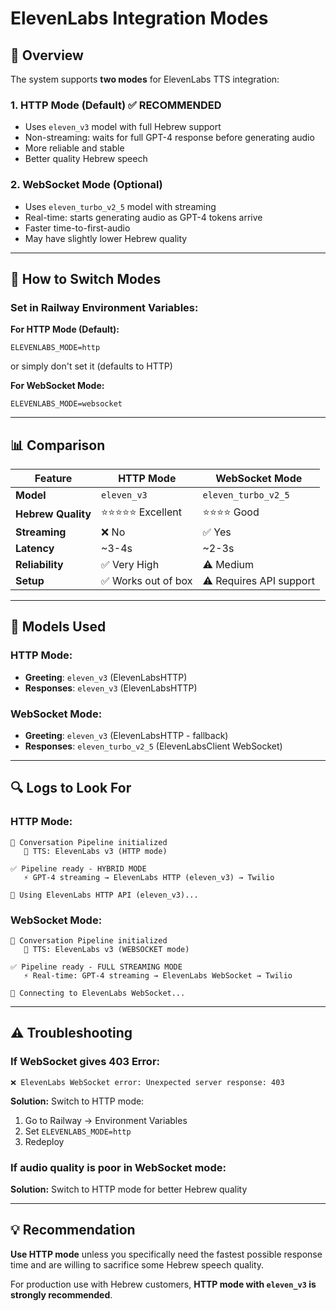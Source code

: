 # ElevenLabs Integration Modes

## 🎯 Overview

The system supports **two modes** for ElevenLabs TTS integration:

### 1. **HTTP Mode** (Default) ✅ RECOMMENDED
- Uses `eleven_v3` model with full Hebrew support
- Non-streaming: waits for full GPT-4 response before generating audio
- More reliable and stable
- Better quality Hebrew speech

### 2. **WebSocket Mode** (Optional)
- Uses `eleven_turbo_v2_5` model with streaming
- Real-time: starts generating audio as GPT-4 tokens arrive
- Faster time-to-first-audio
- May have slightly lower Hebrew quality

---

## 🔧 How to Switch Modes

### Set in Railway Environment Variables:

**For HTTP Mode (Default):**
```
ELEVENLABS_MODE=http
```
or simply don't set it (defaults to HTTP)

**For WebSocket Mode:**
```
ELEVENLABS_MODE=websocket
```

---

## 📊 Comparison

| Feature | HTTP Mode | WebSocket Mode |
|---------|-----------|----------------|
| **Model** | `eleven_v3` | `eleven_turbo_v2_5` |
| **Hebrew Quality** | ⭐⭐⭐⭐⭐ Excellent | ⭐⭐⭐⭐ Good |
| **Streaming** | ❌ No | ✅ Yes |
| **Latency** | ~3-4s | ~2-3s |
| **Reliability** | ✅ Very High | ⚠️  Medium |
| **Setup** | ✅ Works out of box | ⚠️  Requires API support |

---

## 🎵 Models Used

### HTTP Mode:
- **Greeting**: `eleven_v3` (ElevenLabsHTTP)
- **Responses**: `eleven_v3` (ElevenLabsHTTP)

### WebSocket Mode:
- **Greeting**: `eleven_v3` (ElevenLabsHTTP - fallback)
- **Responses**: `eleven_turbo_v2_5` (ElevenLabsClient WebSocket)

---

## 🔍 Logs to Look For

### HTTP Mode:
```
🌉 Conversation Pipeline initialized
   🎵 TTS: ElevenLabs v3 (HTTP mode)

✅ Pipeline ready - HYBRID MODE
   ⚡ GPT-4 streaming → ElevenLabs HTTP (eleven_v3) → Twilio

📡 Using ElevenLabs HTTP API (eleven_v3)...
```

### WebSocket Mode:
```
🌉 Conversation Pipeline initialized
   🎵 TTS: ElevenLabs v3 (WEBSOCKET mode)

✅ Pipeline ready - FULL STREAMING MODE
   ⚡ Real-time: GPT-4 streaming → ElevenLabs WebSocket → Twilio

🔌 Connecting to ElevenLabs WebSocket...
```

---

## ⚠️  Troubleshooting

### If WebSocket gives 403 Error:
```
❌ ElevenLabs WebSocket error: Unexpected server response: 403
```

**Solution:** Switch to HTTP mode:
1. Go to Railway → Environment Variables
2. Set `ELEVENLABS_MODE=http`
3. Redeploy

### If audio quality is poor in WebSocket mode:
**Solution:** Switch to HTTP mode for better Hebrew quality

---

## 💡 Recommendation

**Use HTTP mode** unless you specifically need the fastest possible response time and are willing to sacrifice some Hebrew speech quality.

For production use with Hebrew customers, **HTTP mode with `eleven_v3` is strongly recommended**.

